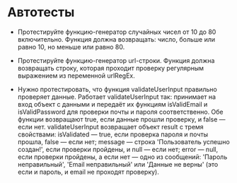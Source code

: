 # Автотесты

* Протестируйте функцию-генератор случайных чисел от 10 до 80 включительно. Функция должна возвращать:
число,
больше или равно 10,
но меньше или равно 80.


* Протестируйте функцию-генератор url-строки. Функция должна возвращать строку, которая проходит проверку регулярным выражением из переменной urlRegEx.


* Нужно протестировать, что функция validateUserInput правильно проверяет данные.
Работает validateUserInput так: принимает на вход объект с данными и передаёт их функциям isValidEmail и isValidPassword для проверки почты и пароля соответственно. Обе функции возвращают true, если данные прошли проверку, и false — если нет.
validateUserInput возвращает объект result с тремя свойствами:
isValidated — true, если проверка пароля и почты прошла, false — если нет;
message — строка 'Пользователь успешно cоздан!', если проверки пройдены, и null — если нет;
error — null, если проверки пройдены, а если нет — одно из сообщений: 'Пароль неправильный', 'Email неправильный' или 'Данные не верны' (это если и пароль, и email не проходят проверку).